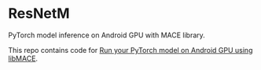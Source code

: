 # ResNetM

PyTorch model inference on Android GPU with MACE library.

This repo contains code for [Run your PyTorch model on Android GPU using libMACE](https://medium.com/@v.hramchenko/run-your-pytorch-model-on-android-gpu-using-libmace-7e43f623d95c).


